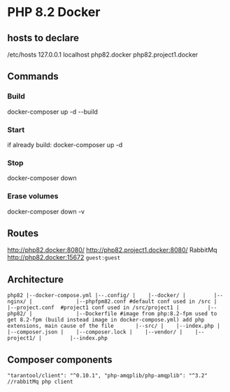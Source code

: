 
# PHP 8.2 Docker

## hosts to declare
/etc/hosts
127.0.0.1   localhost php82.docker php82.project1.docker

## Commands
### Build
docker-composer up -d --build
### Start
if already build: docker-composer up -d
### Stop
docker-composer down
### Erase volumes
docker-composer down -v

## Routes
http://php82.docker:8080/
http://php82.project1.docker:8080/
RabbitMq http://php82.docker:15672  `guest:guest`

## Architecture
`php82
  |--docker-compose.yml
  |--.config/
  |    |--docker/
  |         |--nginx/
  |              |--phpfpm82.conf #default conf used in /src
  |              |--project.conf  #project1 conf used in /src/project1
  |         |--php82/
  |              |--Dockerfile #image from php:8.2-fpm used to get 8.2-fpm (build instead image in docker-compose.yml) add php extensions, main cause of the file      
  |--src/
  |    |--index.php
  |    |--composer.json
  |    |--composer.lock
  |    |--vendor/
  |    |--project1/
  |         |--index.php`

## Composer components
`"tarantool/client": "^0.10.1",
"php-amqplib/php-amqplib": "^3.2" //rabbitMq php client`

